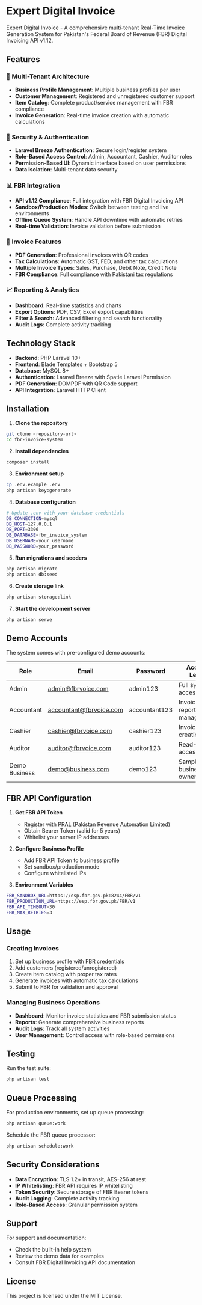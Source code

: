 # Expert Digital Invoice

Expert Digital Invoice - A comprehensive multi-tenant Real-Time Invoice Generation System for Pakistan's Federal Board of Revenue (FBR) Digital Invoicing API v1.12.

## Features

### 🏢 Multi-Tenant Architecture
- **Business Profile Management**: Multiple business profiles per user
- **Customer Management**: Registered and unregistered customer support
- **Item Catalog**: Complete product/service management with FBR compliance
- **Invoice Generation**: Real-time invoice creation with automatic calculations

### 🔐 Security & Authentication
- **Laravel Breeze Authentication**: Secure login/register system
- **Role-Based Access Control**: Admin, Accountant, Cashier, Auditor roles
- **Permission-Based UI**: Dynamic interface based on user permissions
- **Data Isolation**: Multi-tenant data security

### 📊 FBR Integration
- **API v1.12 Compliance**: Full integration with FBR Digital Invoicing API
- **Sandbox/Production Modes**: Switch between testing and live environments
- **Offline Queue System**: Handle API downtime with automatic retries
- **Real-time Validation**: Invoice validation before submission

### 📄 Invoice Features
- **PDF Generation**: Professional invoices with QR codes
- **Tax Calculations**: Automatic GST, FED, and other tax calculations
- **Multiple Invoice Types**: Sales, Purchase, Debit Note, Credit Note
- **FBR Compliance**: Full compliance with Pakistani tax regulations

### 📈 Reporting & Analytics
- **Dashboard**: Real-time statistics and charts
- **Export Options**: PDF, CSV, Excel export capabilities
- **Filter & Search**: Advanced filtering and search functionality
- **Audit Logs**: Complete activity tracking

## Technology Stack

- **Backend**: PHP Laravel 10+
- **Frontend**: Blade Templates + Bootstrap 5
- **Database**: MySQL 8+
- **Authentication**: Laravel Breeze with Spatie Laravel Permission
- **PDF Generation**: DOMPDF with QR Code support
- **API Integration**: Laravel HTTP Client

## Installation

1. **Clone the repository**
```bash
git clone <repository-url>
cd fbr-invoice-system
```

2. **Install dependencies**
```bash
composer install
```

3. **Environment setup**
```bash
cp .env.example .env
php artisan key:generate
```

4. **Database configuration**
```bash
# Update .env with your database credentials
DB_CONNECTION=mysql
DB_HOST=127.0.0.1
DB_PORT=3306
DB_DATABASE=fbr_invoice_system
DB_USERNAME=your_username
DB_PASSWORD=your_password
```

5. **Run migrations and seeders**
```bash
php artisan migrate
php artisan db:seed
```

6. **Create storage link**
```bash
php artisan storage:link
```

7. **Start the development server**
```bash
php artisan serve
```

## Demo Accounts

The system comes with pre-configured demo accounts:

| Role | Email | Password | Access Level |
|------|-------|----------|--------------|
| Admin | admin@fbrvoice.com | admin123 | Full system access |
| Accountant | accountant@fbrvoice.com | accountant123 | Invoice & report management |
| Cashier | cashier@fbrvoice.com | cashier123 | Invoice creation only |
| Auditor | auditor@fbrvoice.com | auditor123 | Read-only access |
| Demo Business | demo@business.com | demo123 | Sample business owner |

## FBR API Configuration

1. **Get FBR API Token**
   - Register with PRAL (Pakistan Revenue Automation Limited)
   - Obtain Bearer Token (valid for 5 years)
   - Whitelist your server IP addresses

2. **Configure Business Profile**
   - Add FBR API Token to business profile
   - Set sandbox/production mode
   - Configure whitelisted IPs

3. **Environment Variables**
```bash
FBR_SANDBOX_URL=https://esp.fbr.gov.pk:8244/FBR/v1
FBR_PRODUCTION_URL=https://esp.fbr.gov.pk/FBR/v1
FBR_API_TIMEOUT=30
FBR_MAX_RETRIES=3
```

## Usage

### Creating Invoices
1. Set up business profile with FBR credentials
2. Add customers (registered/unregistered)
3. Create item catalog with proper tax rates
4. Generate invoices with automatic tax calculations
5. Submit to FBR for validation and approval

### Managing Business Operations
- **Dashboard**: Monitor invoice statistics and FBR submission status
- **Reports**: Generate comprehensive business reports
- **Audit Logs**: Track all system activities
- **User Management**: Control access with role-based permissions

## Testing

Run the test suite:
```bash
php artisan test
```

## Queue Processing

For production environments, set up queue processing:
```bash
php artisan queue:work
```

Schedule the FBR queue processor:
```bash
php artisan schedule:work
```

## Security Considerations

- **Data Encryption**: TLS 1.2+ in transit, AES-256 at rest
- **IP Whitelisting**: FBR API requires IP whitelisting
- **Token Security**: Secure storage of FBR Bearer tokens
- **Audit Logging**: Complete activity tracking
- **Role-Based Access**: Granular permission system

## Support

For support and documentation:
- Check the built-in help system
- Review the demo data for examples
- Consult FBR Digital Invoicing API documentation

## License

This project is licensed under the MIT License.